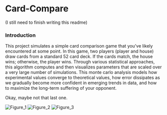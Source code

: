 # Card-Compare
(I still need to finish writing this readme)
### Introduction
This project simulates a simple card comparison game that you've likely encountered at some point. In this game, two players (player and house) draw cards from a standard 52 card deck. If the cards match, the house wins; otherwise, the player wins. Through various statistical approaches, this algorithm computes and then visualizes parameters that are scaled over a very large number of simulations. This monte carlo analysis models how experimental values converge to theoretical values, how error dissipates as we gradually become more confident in emerging trends in data, and how to maximize the long-term suffering of your opponent. 

Okay, maybe not that last one.

![Figure_1](https://github.com/GoldPapaya/Card-Compare/assets/93890310/38b44aba-8316-4adc-83ef-4512b5b8b7cf)
![Figure_2](https://github.com/GoldPapaya/Card-Compare/assets/93890310/fbfa7aff-3480-4342-9c82-8dca46036553)
![Figure_3](https://github.com/GoldPapaya/Card-Compare/assets/93890310/71bfe664-c9a5-4eba-a495-d13b6cad3e44)
